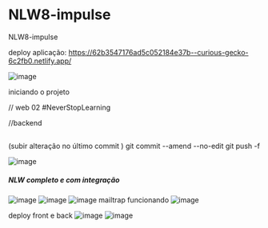 # NLW8-impulse

NLW8-impulse

deploy aplicação: https://62b3547176ad5c052184e37b--curious-gecko-6c2fb0.netlify.app/ 

![image](https://user-images.githubusercontent.com/35180706/174915295-38f857cf-d7c4-442a-a102-4107295640cf.png)


iniciando o projeto 

// web
02 #NeverStopLearning

//backend


##
(subir alteração no último commit )
git commit --amend --no-edit 
git push -f

![image](https://user-images.githubusercontent.com/35180706/174915360-a2ddc645-7815-4ae1-a0a4-4c841dd469ba.png)


##### NLW completo e com integração 
![image](https://user-images.githubusercontent.com/35180706/174915404-33d7de62-77cc-48b9-9b79-bb0f315ee47f.png)
![image](https://user-images.githubusercontent.com/35180706/174915437-371b41ae-3f15-4a40-a12d-2089a243985c.png)
![image](https://user-images.githubusercontent.com/35180706/174915493-ad8814e1-23ec-4cc5-baa6-df239e71d9c9.png)
mailtrap funcionando 
![image](https://user-images.githubusercontent.com/35180706/174915580-24f3c6fb-67d3-412c-97ee-d17e87c3ef08.png)


deploy front e back 
![image](https://user-images.githubusercontent.com/35180706/175104341-71bb321c-c478-4085-b981-910f5f9e1f0c.png)
![image](https://user-images.githubusercontent.com/35180706/175104619-5119ff69-2c3f-4670-8130-703b4b4122e1.png)



